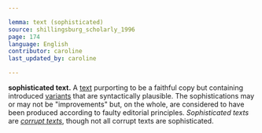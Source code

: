```yaml
---

lemma: text (sophisticated)
source: shillingsburg_scholarly_1996
page: 174
language: English
contributor: caroline
last_updated_by: caroline

---
```


**sophisticated text.** A [text](text.html) purporting to be a faithful copy but containing introduced [variants](variant.html) that are syntactically plausible. The sophistications may or may not be "improvements" but, on the whole, are considered to have been produced according to faulty editorial principles. _Sophisticated texts_ are _[corrupt texts](textCorrupt.html)_, though not all corrupt texts are sophisticated.
